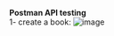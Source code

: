 **Postman API testing**\
1- create a book:
![image](https://github.com/user-attachments/assets/09a59c40-b961-404f-a077-6a72e4bb17ba)
